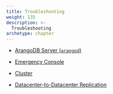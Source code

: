 ```yaml
---
title: Troubleshooting
weight: 135
description: >-
  Troubleshooting
archetype: chapter
---
```

- [ArangoDB Server (`arangod`)](arangod.md)

- [Emergency Console](emergency-console.md)

- [Cluster](cluster/_index.md)

- [Datacenter-to-Datacenter Replication](../../advanced-topics/arangosync/troubleshooting.md)
